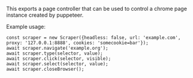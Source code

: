 This exports a page controller that can be used to control a chrome page instance created by puppeteer.

Example usage:

```
const scraper = new Scraper({headless: false, url: 'example.com', proxy: '127.0.0.1:8888', cookies: 'somecookie=bar'});
await scraper.navigate('example.org');
await scraper.type(selector, value);
await scraper.click(selector, visible);
await scraper.select(selector, value);
await scraper.closeBrowser();
```
